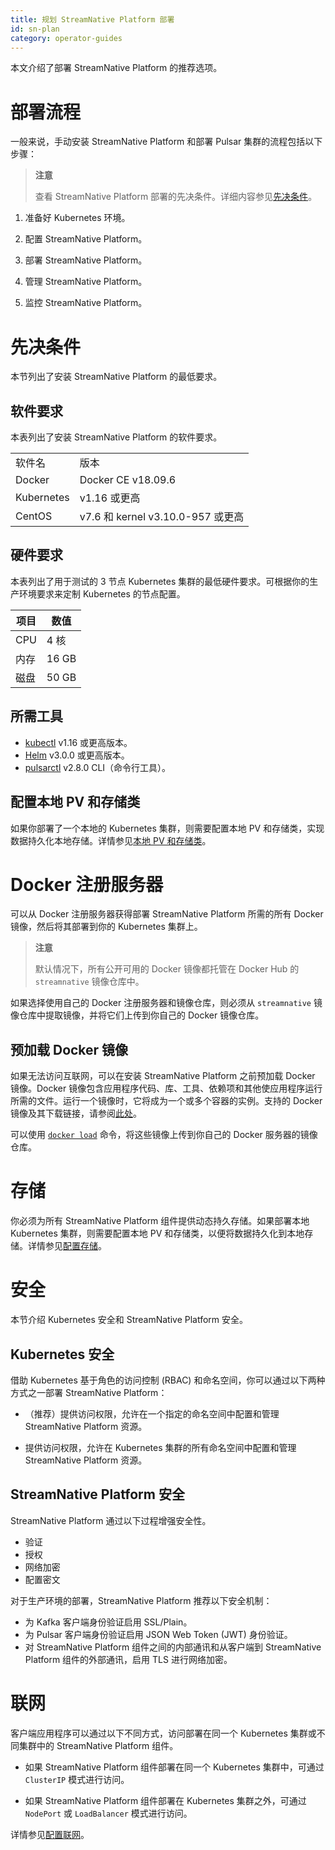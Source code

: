```yaml
---
title: 规划 StreamNative Platform 部署
id: sn-plan
category: operator-guides
---
```


本文介绍了部署 StreamNative Platform 的推荐选项。

# 部署流程

一般来说，手动安装 StreamNative Platform 和部署 Pulsar 集群的流程包括以下步骤：

> **注意**
>
> 查看 StreamNative Platform 部署的先决条件。详细内容参见[先决条件](#先决条件)。

1. 准备好 Kubernetes 环境。

2. 配置 StreamNative Platform。

3. 部署 StreamNative Platform。

4. 管理 StreamNative Platform。

5. 监控 StreamNative Platform。

# 先决条件

本节列出了安装 StreamNative Platform 的最低要求。

## 软件要求

本表列出了安装 StreamNative Platform 的软件要求。

<table>
  <tr>
   <td>软件名
   </td>
   <td>版本
   </td>
  </tr>
  <tr>
   <td>Docker
   </td>
   <td>Docker CE v18.09.6
   </td>
  </tr>
  <tr>
   <td>Kubernetes
   </td>
   <td>v1.16 或更高
   </td>
  </tr>
  <tr>
   <td>CentOS
   </td>
   <td>v7.6 和 kernel v3.10.0-957 或更高
   </td>
  </tr>
</table>

## 硬件要求

本表列出了用于测试的 3 节点 Kubernetes 集群的最低硬件要求。可根据你的生产环境要求来定制 Kubernetes 的节点配置。 

| 项目 | 数值 |
| --- | --- |
| CPU | 4 核 |
| 内存 | 16 GB|
| 磁盘 | 50 GB |

## 所需工具

* [kubectl](https://kubernetes.io/docs/tasks/tools/#kubectl) v1.16 或更高版本。
* [Helm](https://helm.sh/docs/intro/install/) v3.0.0 或更高版本。
* [pulsarctl](https://github.com/streamnative/pulsarctl#install) v2.8.0 CLI（命令行工具）。

## 配置本地 PV 和存储类

如果你部署了一个本地的 Kubernetes 集群，则需要配置本地 PV 和存储类，实现数据持久化本地存储。详情参见[本地 PV 和存储类](/operator-guides/configure/storage.md#local-pvs-and-storage-classes)。

# Docker 注册服务器

可以从 Docker 注册服务器获得部署 StreamNative Platform 所需的所有 Docker 镜像，然后将其部署到你的 Kubernetes 集群上。

> **注意**
>
> 默认情况下，所有公开可用的 Docker 镜像都托管在 Docker Hub 的 `streamnative` 镜像仓库中。

如果选择使用自己的 Docker 注册服务器和镜像仓库，则必须从 `streamnative` 镜像仓库中提取镜像，并将它们上传到你自己的 Docker 镜像仓库。

## 预加载 Docker 镜像

如果无法访问互联网，可以在安装 StreamNative Platform 之前预加载 Docker 镜像。Docker 镜像包含应用程序代码、库、工具、依赖项和其他使应用程序运行所需的文件。运行一个镜像时，它将成为一个或多个容器的实例。支持的 Docker 镜像及其下载链接，请参阅[此处](/operator-guides/operator-reference/sn-version-matrix.md)。

可以使用 [`docker load`](https://docs.docker.com/engine/reference/commandline/load/) 命令，将这些镜像上传到你自己的 Docker 服务器的镜像仓库。

# 存储

你必须为所有 StreamNative Platform 组件提供动态持久存储。如果部署本地 Kubernetes 集群，则需要配置本地 PV 和存储类，以便将数据持久化到本地存储。详情参见[配置存储](/operator-guides/configure/storage.md)。

# 安全

本节介绍 Kubernetes 安全和 StreamNative Platform 安全。

## Kubernetes 安全

借助 Kubernetes 基于角色的访问控制 (RBAC) 和命名空间，你可以通过以下两种方式之一部署 StreamNative Platform：

- （推荐）提供访问权限，允许在一个指定的命名空间中配置和管理 StreamNative Platform 资源。

- 提供访问权限，允许在 Kubernetes 集群的所有命名空间中配置和管理 StreamNative Platform 资源。

## StreamNative Platform 安全

StreamNative Platform 通过以下过程增强安全性。 

- 验证
- 授权
- 网络加密
- 配置密文

对于生产环境的部署，StreamNative Platform 推荐以下安全机制：

- 为 Kafka 客户端身份验证启用 SSL/Plain。
- 为 Pulsar 客户端身份验证启用 JSON Web Token (JWT) 身份验证。
- 对 StreamNative Platform 组件之间的内部通讯和从客户端到 StreamNative Platform 组件的外部通讯，启用 TLS 进行网络加密。

# 联网

客户端应用程序可以通过以下不同方式，访问部署在同一个 Kubernetes 集群或不同集群中的 StreamNative Platform 组件。

- 如果 StreamNative Platform 组件部署在同一个 Kubernetes 集群中，可通过 `ClusterIP` 模式进行访问。

- 如果 StreamNative Platform 组件部署在 Kubernetes 集群之外，可通过 `NodePort` 或 `LoadBalancer` 模式进行访问。

详情参见[配置联网](/operator-guides/configure/networking.md)。
